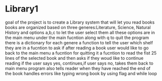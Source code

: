 # Library1
goal of the project is to  create a Library system that will let you read books
books are organized based on three generes:Literature, Science, Natural History and options a,b,c to let the user select them 
all these options are in the main menu under the main fucntion along with q to quit the program
there is a dictionary for each genere
a function to tell the user which shelf they are in 
a fucntion to ask if after reading a book user would like to go back to the main menu
a fucntion for quitting it
a fucntion to read the fist 25 lines of the selected book and then asks if they woud like to continue reading 
  if the user says yes, continues,if user says no, takes them back to main menu
program also tells reader when they have reached the end of the book
handles errors like typing wrong book by using flag and while loop
